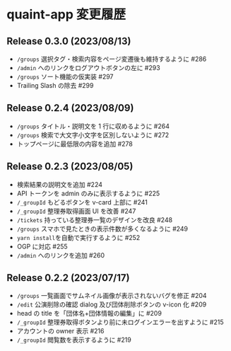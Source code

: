 # quaint-app 変更履歴

## Release 0.3.0 (2023/08/13)

- `/groups` 選択タグ・検索内容をページ変遷後も維持するように #286
- `/admin` へのリンクをログアウトボタンの左に #293
- `/groups` ソート機能の仮実装 #297
- Trailing Slash の除去 #299

## Release 0.2.4 (2023/08/09)

- `/groups` タイトル・説明文を 1 行に収めるように #264
- `/groups` 検索で大文字小文字を区別しないように #272
- トップページに最低限の内容を追加 #278

## Release 0.2.3 (2023/08/05)

- 検索結果の説明文を追加 #224
- API トークンを admin のみに表示するように #225
- `/_groupId` もどるボタンを v-card 上部に #241
- `/_groupId` 整理券取得画面 UI を改善 #247
- `/tickets` 持っている整理券一覧のデザインを改良 #248
- `/groups` スマホで見たときの表示件数が多くなるように #249
- `yarn install`を自動で実行するように #252
- OGP に対応 #255
- `/admin` へのリンクを追加 #260

## Release 0.2.2 (2023/07/17)

- `/groups` 一覧画面でサムネイル画像が表示されないバグを修正 #204
- `/edit` 公演削除の確認 dialog 及び団体削除ボタンの v-icon 化 #209
- head の title を「団体名+団体情報の編集」に #209
- `/_groupId` 整理券取得ボタンより前に未ログインエラーを出すように #215
- アカウントの owner 表示 #216
- `/_groupId` 閲覧数を表示するように #219
